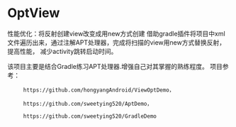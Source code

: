 # OptView

性能优化：将反射创建view改变成用new方式创建
借助gradle插件将项目中xml文件遍历出来，通过注解APT处理器，完成将扫描的view用new方式替换反射，提高性能，
减少activity跳转启动时间。

该项目主要是结合Gradle练习APT处理器.增强自己对其掌握的熟练程度。
项目参考：
        
         https://github.com/hongyangAndroid/ViewOptDemo，

         https://github.com/sweetying520/AptDemo，
          
         https://github.com/sweetying520/GradleDemo

